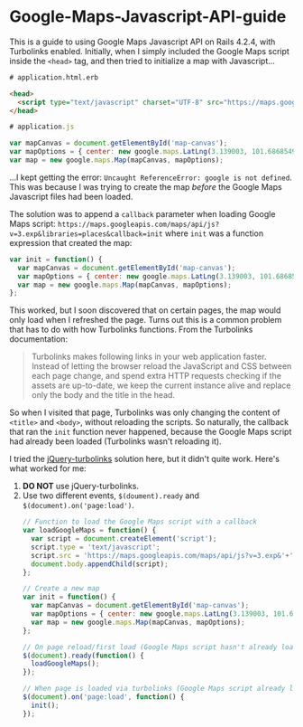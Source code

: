 # Google-Maps-Javascript-API-guide

This is a guide to using Google Maps Javascript API on Rails 4.2.4, with Turbolinks enabled. Initially, when I simply included the Google Maps script inside the `<head>` tag, and then tried to initialize a map with Javascript...

```html
# application.html.erb

<head>
  <script type="text/javascript" charset="UTF-8" src="https://maps.googleapis.com/maps/api/js?v=3.exp&libraries=places"></script>
</head>
```

```javascript
# application.js

var mapCanvas = document.getElementById('map-canvas');
var mapOptions = { center: new google.maps.LatLng(3.139003, 101.68685499999992) };
var map = new google.maps.Map(mapCanvas, mapOptions);
```

...I kept getting the error: `Uncaught ReferenceError: google is not defined`. This was because I was trying to create the map *before* the Google Maps Javascript files had been loaded.

The solution was to append a `callback` parameter when loading Google Maps script: `https://maps.googleapis.com/maps/api/js?v=3.exp&libraries=places&callback=init` where `init` was a function expression that created the map:

```javascript
var init = function() {
  var mapCanvas = document.getElementById('map-canvas');
  var mapOptions = { center: new google.maps.LatLng(3.139003, 101.68685499999992) };
  var map = new google.maps.Map(mapCanvas, mapOptions);
};
```

This worked, but I soon discovered that on certain pages, the map would only load when I refreshed the page. Turns out this is a common problem that has to do with how Turbolinks functions. From the Turbolinks documentation:

> Turbolinks makes following links in your web application faster. Instead of letting the browser reload the JavaScript and CSS between each page change, and spend extra HTTP requests checking if the assets are up-to-date, we keep the current instance alive and replace only the body and the title in the head.

So when I visited that page, Turbolinks was only changing the content of `<title>` and `<body>`, without reloading the scripts. So naturally, the callback that ran the `init` function never happened, because the Google Maps script had already been loaded (Turbolinks wasn't reloading it).

I tried the [jQuery-turbolinks](https://coderwall.com/p/fajmvq/fixing-the-map-doesn-t-show-up-until-i-refresh-when-working-with-turbolinks-in-ruby-on-rails) solution here, but it didn't quite work. Here's what worked for me:

1. **DO NOT** use jQuery-turbolinks.
2. Use two different events, `$(doument).ready` and `$(document).on('page:load')`.
    ```javascript
    // Function to load the Google Maps script with a callback
    var loadGoogleMaps = function() {
      var script = document.createElement('script');
      script.type = 'text/javascript';
      script.src = 'https://maps.googleapis.com/maps/api/js?v=3.exp&'+'libraries=places&'+'callback=init';
      document.body.appendChild(script);
    };
    
    // Create a new map
    var init = function() {
      var mapCanvas = document.getElementById('map-canvas');
      var mapOptions = { center: new google.maps.LatLng(3.139003, 101.68685499999992) };
      var map = new google.maps.Map(mapCanvas, mapOptions);
    };
    
    // On page reload/first load (Google Maps script hasn't already loaded)
    $(document).ready(function() {
      loadGoogleMaps();
    });
    
    // When page is loaded via turbolinks (Google Maps script already loaded), call the init function right away
    $(document).on('page:load', function() {
      init();
    });
    ```
